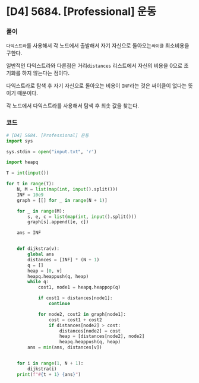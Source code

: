 # [D4] 5684. [Professional] 운동

### 풀이 

`다익스트라`를 사용해서 각 노드에서 출발해서 자기 자신으로 돌아오는`싸이클` 최소비용을 구한다.

일반적인 다익스트라와 다른점은 거리`distances` 리스트에서 자신의 비용을 0으로 초기화를 하지 않는다는 점이다.

다익스트라로 탐색 후 자기 자신으로 돌아오는 비용이 `INF`라는 것은 싸이클이 없다는 뜻이기 때문이다.

각 노드에서 다익스트라를 사용해서 탐색 후 최솟 값을 찾는다. 

### 코드

```python
# [D4] 5684. [Professional] 운동
import sys

sys.stdin = open("input.txt", 'r')

import heapq

T = int(input())

for t in range(T):
	N, M = list(map(int, input().split()))
	INF = 10e9
	graph = [[] for _ in range(N + 1)]

	for _ in range(M):
		s, e, c = list(map(int, input().split()))
		graph[s].append([e, c])

	ans = INF


	def dijkstra(v):
		global ans
		distances = [INF] * (N + 1)
		q = []
		heap = [0, v]
		heapq.heappush(q, heap)
		while q:
			cost1, node1 = heapq.heappop(q)

			if cost1 > distances[node1]:
				continue

			for node2, cost2 in graph[node1]:
				cost = cost1 + cost2
				if distances[node2] > cost:
					distances[node2] = cost
					heap = [distances[node2], node2]
					heapq.heappush(q, heap)
		ans = min(ans, distances[v])


	for i in range(1, N + 1):
		dijkstra(i)
	print(f"#{t + 1} {ans}")

```

